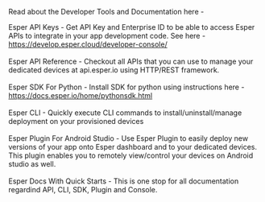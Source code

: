 Read about the Developer Tools and Documentation here - 

Esper API Keys - Get API Key and Enterprise ID to be able to access Esper APIs to integrate in your app development code. See here - https://develop.esper.cloud/developer-console/ <br />
<br />
Esper API Reference - Checkout all APIs that you can use to manage your dedicated devices at api.esper.io using HTTP/REST framework. <br />
<br />
Esper SDK For Python - Install SDK for python using instructions here - https://docs.esper.io/home/pythonsdk.html <br />
<br />
Esper CLI - Quickly execute CLI commands to install/uninstall/manage deployment on your provisioned devices <br />
<br />
Esper Plugin For Android Studio - Use Esper Plugin to easily deploy new versions of your app onto Esper dashboard and to your dedicated devices. This plugin enables you to remotely view/control your devices on Android studio as well. <br />
<br />
Esper Docs With Quick Starts - This is one stop for all documentation regardind API, CLI, SDK, Plugin and Console. <br />
